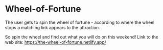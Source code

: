 # Wheel-of-Fortune
The user gets to spin the wheel of fortune - according to where the wheel stops a matching link appears to the attraction.

So spin the wheel and find out what you will do on this weekend!
Link to the web site: https://the-wheel-of-fortune.netlify.app/
